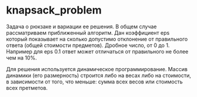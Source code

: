 # knapsack_problem
Задача о рюкзаке и вариации ее решения. 
В общем случае рассматриваем приближенный алгоритм. Дан коэффициент eps который показывает на сколько допустимо отклонение от правильного ответа (общей стоимости предметов). Дробное число, от 0 до 1. Например для eps 0.1 ответ может отличаться от правильного не более чем на 10%.

Для решения используется динамическое программирование. Массив динамики (его размерность) строится либо на весах либо на стоимости, в зависимости от того, что меньше: сумма всех весов или стоимость всех претметов.  

